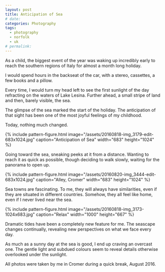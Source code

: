 ```yaml
---
layout: post
title: Anticipation of Sea
# date:
categories: Photography
tags:
  - photography
  - norfolk
  - uk
# permalink:
---
```

As a child, the biggest event of the year was waking up incredibly early to reach the southern regions of Italy for almost a month long holiday.

<!--more-->

I would spend hours in the backseat of the car, with a stereo, cassettes, a few books and a pillow.

Every time, I would turn my head left to see the first sunlight of the day refracting on the waters of Lake Lesina. Further ahead, a small stripe of land and then, barely visible, the sea.

The glimpse of the sea marked the start of the holiday. The anticipation of that sight has been one of the most joyful feelings of my childhood.

Today, nothing much changed.

{% include pattern-figure.html image="/assets/20160818-img_3179-edit-683x1024.jpg" caption="Anticipation of Sea" width="683" height="1024" %}

Going toward the sea, sneaking peeks at it from a distance. Wanting to reach it as quick as possible, though deciding to walk slowly, waiting for the panorama to open up.

{% include pattern-figure.html image="/assets/20160820-img_3444-edit-683x1024.jpg" caption="Alley, Cromer" width="683" height="1024" %}

Sea towns are fascinating. To me, they will always have similarities, even if they are situated in different countries. Somehow, they all feel like home, even if I never lived near the sea.

{% include pattern-figure.html image="/assets/20160818-img_3173-1024x683.jpg" caption="Relax" width="1000" height="667" %}

Dramatic tides have been a completely new feature for me. The seascape changes continually, revealing new perspectives on what we face every day.

As much as a sunny day at the sea is good, I end up craving an overcast one. The gentle light and subdued colours seem to reveal details otherwise overlooked under the sunlight.

All photos were taken by me in Cromer during a quick break, August 2016.